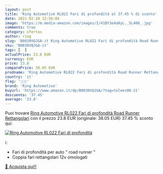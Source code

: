 ```yaml
---
layout: post
title: 'Ring Automotive RL022 Fari di profondità al 37.45 % di sconto'
date: 2021-02-28 12:56:04
image: 'https://m.media-amazon.com/images/I/41BY3e4a0yL._SL400_.jpg'
comments: true
category: ofertas
author: ring
slug: 'B0030VQJGA-it Ring Automotive RL022 Fari di profondità Road Runner...'
sku: 'B0030VQJGA-it'
tags: [  ]
actualPrice: 23.8 EUR
currency: EUR
price: 23.8
comparePrice: 38.05 EUR
prodname: 'Ring Automotive RL022 Fari di profondità Road Runner Rettangolari'
country: 'it'
flag: '🇮🇹'
brand: 'Ring Automotive'
buyurl: 'https://www.amazon.it/dp/B0030VQJGA/?tag=tolees00-21'
descuento: '37.45'
average: '23.8'
---
```


Puoi trovare [Ring Automotive RL022 Fari di profondità Road Runner Rettangolari](https://www.amazon.it/dp/B0030VQJGA/?tag=tolees00-21) con il prezzo 23.8 EUR (originale: 38.05 EUR) 37.45 % sconto qui:

[![Ring Automotive RL022 Fari di profondità](https://m.media-amazon.com/images/I/41BY3e4a0yL._SL400_.jpg)](https://www.amazon.it/dp/B0030VQJGA/?tag=tolees00-21)

ℹ️:

- Fari di profondità per auto " road runner "
- Coppia fari rettangolari 12v omologati

[🛒 Acquista qui!!](https://www.amazon.it/dp/B0030VQJGA/?tag=tolees00-21)
